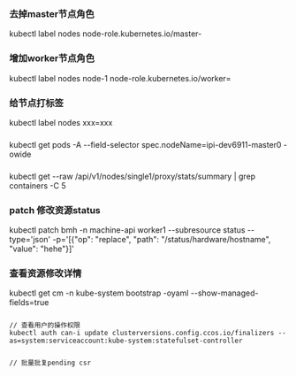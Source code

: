 
### 去掉master节点角色
kubectl label nodes <your-node-name> node-role.kubernetes.io/master-

### 增加worker节点角色
kubectl label nodes node-1 node-role.kubernetes.io/worker=

### 给节点打标签
kubectl label nodes <your-node-name> xxx=xxx

###
kubectl get pods -A --field-selector spec.nodeName=ipi-dev6911-master0 -owide

###
kubectl get --raw /api/v1/nodes/single1/proxy/stats/summary | grep containers -C 5

### patch 修改资源status
kubectl patch bmh -n machine-api worker1 --subresource status --type='json' -p='[{"op": "replace", "path": "/status/hardware/hostname", "value": "hehe"}]'

### 查看资源修改详情
kubectl get cm -n kube-system bootstrap -oyaml --show-managed-fields=true


###
```azure
// 查看用户的操作权限
kubectl auth can-i update clusterversions.config.ccos.io/finalizers --as=system:serviceaccount:kube-system:statefulset-controller
```

###
```![img.png](img.png)
// 批量批复pending csr
```